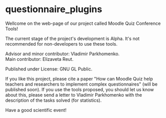 # questionnaire_plugins
Wellcome on the web-page of our project called Moodle Quiz Conference Tools!

The current stage of the project's development is Alpha. It's not recommended for non-developers to use these tools. 

Advisor and minor contributor: Vladimir Parkhomenko.  
Main contributor: Elizaveta Reut.

Published under License: GNU GL Public.

If you like this project, please cite a paper "How can Moodle Quiz help teachers and researchers to implement complex questionnaires" (will be published soon).
If you use the tools proposed, you should let us know about this, please send a letter to Vladimir Parkhomenko with the description of the tasks solved (for statistics).

Have a good scientific event!
